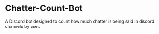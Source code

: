 # Chatter-Count-Bot
A Discord bot designed to count how much chatter is being said in discord channels by user.
